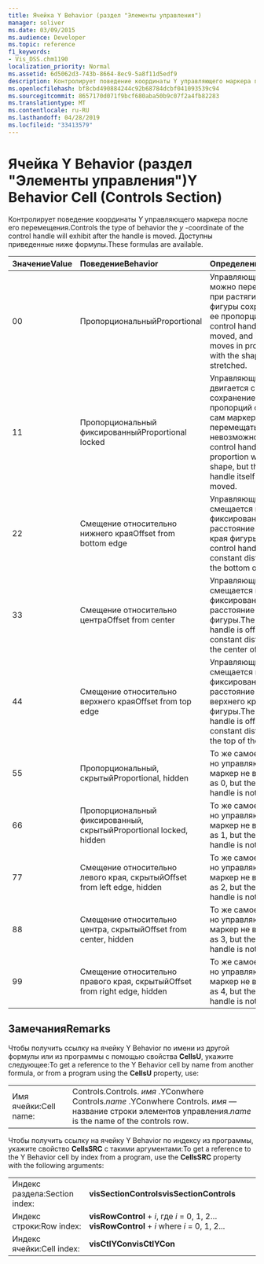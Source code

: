 ```yaml
---
title: Ячейка Y Behavior (раздел "Элементы управления")
manager: soliver
ms.date: 03/09/2015
ms.audience: Developer
ms.topic: reference
f1_keywords:
- Vis_DSS.chm1190
localization_priority: Normal
ms.assetid: 6d5062d3-743b-8664-8ec9-5a8f11d5edf9
description: Контролирует поведение координаты Y управляющего маркера после его перемещения. Доступны приведенные ниже формулы.
ms.openlocfilehash: bf8cbd490884244c92b68784dcbf041093539c94
ms.sourcegitcommit: 8657170d071f9bcf680aba50b9c07f2a4fb82283
ms.translationtype: MT
ms.contentlocale: ru-RU
ms.lasthandoff: 04/28/2019
ms.locfileid: "33413579"
---
```

# <a name="y-behavior-cell-controls-section"></a><span data-ttu-id="d8de7-104">Ячейка Y Behavior (раздел "Элементы управления")</span><span class="sxs-lookup"><span data-stu-id="d8de7-104">Y Behavior Cell (Controls Section)</span></span>

<span data-ttu-id="d8de7-105">Контролирует поведение координаты *Y* управляющего маркера после его перемещения.</span><span class="sxs-lookup"><span data-stu-id="d8de7-105">Controls the type of behavior the  *y*  -coordinate of the control handle will exhibit after the handle is moved.</span></span> <span data-ttu-id="d8de7-106">Доступны приведенные ниже формулы.</span><span class="sxs-lookup"><span data-stu-id="d8de7-106">These formulas are available.</span></span> 
  
|<span data-ttu-id="d8de7-107">**Значение**</span><span class="sxs-lookup"><span data-stu-id="d8de7-107">**Value**</span></span>|<span data-ttu-id="d8de7-108">**Поведение**</span><span class="sxs-lookup"><span data-stu-id="d8de7-108">**Behavior**</span></span>|<span data-ttu-id="d8de7-109">**Определение**</span><span class="sxs-lookup"><span data-stu-id="d8de7-109">**Definition**</span></span>|<span data-ttu-id="d8de7-110">**Константа автоматизации**</span><span class="sxs-lookup"><span data-stu-id="d8de7-110">**Automation constant**</span></span>|
|:-----|:-----|:-----|:-----|
| <span data-ttu-id="d8de7-111">0</span><span class="sxs-lookup"><span data-stu-id="d8de7-111">0</span></span>  <br/> | <span data-ttu-id="d8de7-112">Пропорциональный</span><span class="sxs-lookup"><span data-stu-id="d8de7-112">Proportional</span></span>  <br/> | <span data-ttu-id="d8de7-113">Управляющий маркер можно перемещать, но при растягивании фигуры сохраняются ее пропорции.</span><span class="sxs-lookup"><span data-stu-id="d8de7-113">The control handle can be moved, and it also moves in proportion with the shape when it is stretched.</span></span>  <br/> |<span data-ttu-id="d8de7-114">**visCtlProportional**</span><span class="sxs-lookup"><span data-stu-id="d8de7-114">**visCtlProportional**</span></span> <br/> |
| <span data-ttu-id="d8de7-115">1</span><span class="sxs-lookup"><span data-stu-id="d8de7-115">1</span></span>  <br/> | <span data-ttu-id="d8de7-116">Пропорциональный фиксированный</span><span class="sxs-lookup"><span data-stu-id="d8de7-116">Proportional locked</span></span>  <br/> | <span data-ttu-id="d8de7-117">Управляющий маркер двигается с сохранением пропорций фигуры, но сам маркер перемещать невозможно.</span><span class="sxs-lookup"><span data-stu-id="d8de7-117">The control handle moves in proportion with the shape, but the control handle itself cannot be moved.</span></span>  <br/> |<span data-ttu-id="d8de7-118">**visCtlLocked**</span><span class="sxs-lookup"><span data-stu-id="d8de7-118">**visCtlLocked**</span></span> <br/> |
| <span data-ttu-id="d8de7-119">2</span><span class="sxs-lookup"><span data-stu-id="d8de7-119">2</span></span>  <br/> | <span data-ttu-id="d8de7-120">Смещение относительно нижнего края</span><span class="sxs-lookup"><span data-stu-id="d8de7-120">Offset from bottom edge</span></span>  <br/> | <span data-ttu-id="d8de7-121">Управляющий маркер смещается на фиксированное расстояние от нижнего края фигуры.</span><span class="sxs-lookup"><span data-stu-id="d8de7-121">The control handle is offset a constant distance from the bottom of the shape.</span></span>  <br/> |<span data-ttu-id="d8de7-122">**visCtlOffsetMin**</span><span class="sxs-lookup"><span data-stu-id="d8de7-122">**visCtlOffsetMin**</span></span> <br/> |
| <span data-ttu-id="d8de7-123">3</span><span class="sxs-lookup"><span data-stu-id="d8de7-123">3</span></span>  <br/> | <span data-ttu-id="d8de7-124">Смещение относительно центра</span><span class="sxs-lookup"><span data-stu-id="d8de7-124">Offset from center</span></span>  <br/> | <span data-ttu-id="d8de7-125">Управляющий маркер смещается на фиксированное расстояние от центра фигуры.</span><span class="sxs-lookup"><span data-stu-id="d8de7-125">The control handle is offset a constant distance from the center of the shape.</span></span>  <br/> |<span data-ttu-id="d8de7-126">**visCtlOffsetMid**</span><span class="sxs-lookup"><span data-stu-id="d8de7-126">**visCtlOffsetMid**</span></span> <br/> |
| <span data-ttu-id="d8de7-127">4</span><span class="sxs-lookup"><span data-stu-id="d8de7-127">4</span></span>  <br/> | <span data-ttu-id="d8de7-128">Смещение относительно верхнего края</span><span class="sxs-lookup"><span data-stu-id="d8de7-128">Offset from top edge</span></span>  <br/> | <span data-ttu-id="d8de7-129">Управляющий маркер смещается на фиксированное расстояние от верхнего края фигуры.</span><span class="sxs-lookup"><span data-stu-id="d8de7-129">The control handle is offset a constant distance from the top of the shape.</span></span>  <br/> |<span data-ttu-id="d8de7-130">**visCtlOffsetMax**</span><span class="sxs-lookup"><span data-stu-id="d8de7-130">**visCtlOffsetMax**</span></span> <br/> |
| <span data-ttu-id="d8de7-131">5</span><span class="sxs-lookup"><span data-stu-id="d8de7-131">5</span></span>  <br/> | <span data-ttu-id="d8de7-132">Пропорциональный, скрытый</span><span class="sxs-lookup"><span data-stu-id="d8de7-132">Proportional, hidden</span></span>  <br/> | <span data-ttu-id="d8de7-133">То же самое, что и 0, но управляющий маркер не виден.</span><span class="sxs-lookup"><span data-stu-id="d8de7-133">Same as 0, but the control handle is not visible.</span></span>  <br/> |<span data-ttu-id="d8de7-134">**visCtlProportionalHidden**</span><span class="sxs-lookup"><span data-stu-id="d8de7-134">**visCtlProportionalHidden**</span></span> <br/> |
| <span data-ttu-id="d8de7-135">6</span><span class="sxs-lookup"><span data-stu-id="d8de7-135">6</span></span>  <br/> | <span data-ttu-id="d8de7-136">Пропорциональный фиксированный, скрытый</span><span class="sxs-lookup"><span data-stu-id="d8de7-136">Proportional locked, hidden</span></span>  <br/> | <span data-ttu-id="d8de7-137">То же самое, что и 1, но управляющий маркер не виден.</span><span class="sxs-lookup"><span data-stu-id="d8de7-137">Same as 1, but the control handle is not visible.</span></span>  <br/> |<span data-ttu-id="d8de7-138">**visCtlLockedHiddenv**</span><span class="sxs-lookup"><span data-stu-id="d8de7-138">**visCtlLockedHiddenv**</span></span> <br/> |
| <span data-ttu-id="d8de7-139">7</span><span class="sxs-lookup"><span data-stu-id="d8de7-139">7</span></span>  <br/> | <span data-ttu-id="d8de7-140">Смещение относительно левого края, скрытый</span><span class="sxs-lookup"><span data-stu-id="d8de7-140">Offset from left edge, hidden</span></span>  <br/> | <span data-ttu-id="d8de7-141">То же самое, что и 2, но управляющий маркер не виден.</span><span class="sxs-lookup"><span data-stu-id="d8de7-141">Same as 2, but the control handle is not visible.</span></span>  <br/> |<span data-ttu-id="d8de7-142">**visCtlOffsetMinHidden**</span><span class="sxs-lookup"><span data-stu-id="d8de7-142">**visCtlOffsetMinHidden**</span></span> <br/> |
| <span data-ttu-id="d8de7-143">8</span><span class="sxs-lookup"><span data-stu-id="d8de7-143">8</span></span>  <br/> | <span data-ttu-id="d8de7-144">Смещение относительно центра, скрытый</span><span class="sxs-lookup"><span data-stu-id="d8de7-144">Offset from center, hidden</span></span>  <br/> | <span data-ttu-id="d8de7-145">То же самое, что и 3, но управляющий маркер не виден.</span><span class="sxs-lookup"><span data-stu-id="d8de7-145">Same as 3, but the control handle is not visible.</span></span>  <br/> |<span data-ttu-id="d8de7-146">**visCtlOffsetMidHidden**</span><span class="sxs-lookup"><span data-stu-id="d8de7-146">**visCtlOffsetMidHidden**</span></span> <br/> |
| <span data-ttu-id="d8de7-147">9</span><span class="sxs-lookup"><span data-stu-id="d8de7-147">9</span></span>  <br/> | <span data-ttu-id="d8de7-148">Смещение относительно правого края, скрытый</span><span class="sxs-lookup"><span data-stu-id="d8de7-148">Offset from right edge, hidden</span></span>  <br/> | <span data-ttu-id="d8de7-149">То же самое, что и 4, но управляющий маркер не виден.</span><span class="sxs-lookup"><span data-stu-id="d8de7-149">Same as 4, but the control handle is not visible.</span></span>  <br/> |<span data-ttu-id="d8de7-150">**visCtlOffsetMaxHidden**</span><span class="sxs-lookup"><span data-stu-id="d8de7-150">**visCtlOffsetMaxHidden**</span></span> <br/> |
   
## <a name="remarks"></a><span data-ttu-id="d8de7-151">Замечания</span><span class="sxs-lookup"><span data-stu-id="d8de7-151">Remarks</span></span>

<span data-ttu-id="d8de7-152">Чтобы получить ссылку на ячейку Y Behavior по имени из другой формулы или из программы с помощью свойства **CellsU**, укажите следующее:</span><span class="sxs-lookup"><span data-stu-id="d8de7-152">To get a reference to the Y Behavior cell by name from another formula, or from a program using the **CellsU** property, use:</span></span> 
  
|||
|:-----|:-----|
| <span data-ttu-id="d8de7-153">Имя ячейки:</span><span class="sxs-lookup"><span data-stu-id="d8de7-153">Cell name:</span></span>  <br/> | <span data-ttu-id="d8de7-154">Controls.</span><span class="sxs-lookup"><span data-stu-id="d8de7-154">Controls.</span></span>  <span data-ttu-id="d8de7-155">*имя* .YConwhere Controls.</span><span class="sxs-lookup"><span data-stu-id="d8de7-155">*name*  .YConwhere Controls.</span></span>  <span data-ttu-id="d8de7-156">*имя* — название строки элементов управления.</span><span class="sxs-lookup"><span data-stu-id="d8de7-156">*name*  is the name of the controls row.</span></span>  <br/> |
   
<span data-ttu-id="d8de7-157">Чтобы получить ссылку на ячейку Y Behavior по индексу из программы, укажите свойство **CellsSRC** с такими аргументами:</span><span class="sxs-lookup"><span data-stu-id="d8de7-157">To get a reference to the Y Behavior cell by index from a program, use the **CellsSRC** property with the following arguments:</span></span> 
  
|||
|:-----|:-----|
| <span data-ttu-id="d8de7-158">Индекс раздела:</span><span class="sxs-lookup"><span data-stu-id="d8de7-158">Section index:</span></span>  <br/> |<span data-ttu-id="d8de7-159">**visSectionControls**</span><span class="sxs-lookup"><span data-stu-id="d8de7-159">**visSectionControls**</span></span> <br/> |
| <span data-ttu-id="d8de7-160">Индекс строки:</span><span class="sxs-lookup"><span data-stu-id="d8de7-160">Row index:</span></span>  <br/> |<span data-ttu-id="d8de7-161">**visRowControl** +  *i*, где *i* = 0, 1, 2…</span><span class="sxs-lookup"><span data-stu-id="d8de7-161">**visRowControl** +  *i*            where  *i*  = 0, 1, 2...</span></span>  <br/> |
| <span data-ttu-id="d8de7-162">Индекс ячейки:</span><span class="sxs-lookup"><span data-stu-id="d8de7-162">Cell index:</span></span>  <br/> |<span data-ttu-id="d8de7-163">**visCtlYCon**</span><span class="sxs-lookup"><span data-stu-id="d8de7-163">**visCtlYCon**</span></span> <br/> |
   

